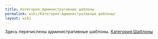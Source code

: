 ```yaml
---
title: Категория:Административные шаблоны
permalink: wiki/Категория:Административные_шаблоны/
layout: wiki
---
```


Здесь перечислены административные шаблоны.
[Категория:Шаблоны](Категория:Шаблоны "wikilink")
